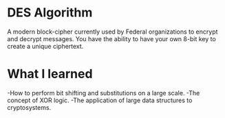 # DES Algorithm #

A modern block-cipher currently used by Federal organizations to encrypt and decrypt messages.
You have the ability to have your own 8-bit key to create a unique ciphertext.

# What I learned #

-How to perform bit shifting and substitutions on a large scale.
-The concept of XOR logic.
-The application of large data structures to cryptosystems.